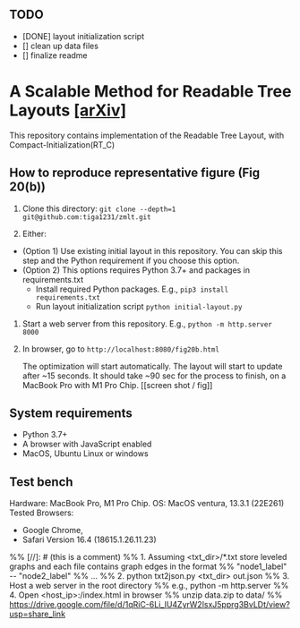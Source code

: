 ## TODO
- [DONE] layout initialization script 
- [] clean up data files
- [] finalize readme

# A Scalable Method for Readable Tree Layouts [[arXiv]](https://arxiv.org/abs/2305.09925)
This repository contains implementation of the Readable Tree Layout, with Compact-Initialization(RT_C)

## How to reproduce representative figure (Fig 20(b))
1. Clone this directory:
`git clone --depth=1 git@github.com:tiga1231/zmlt.git`

1. Either:
  - (Option 1) Use existing initial layout in this repository. 
  You can skip this step and the Python requirement if you choose this option.
  - (Option 2) This options requires Python 3.7+ and packages in requirements.txt
    - Install required Python packages. E.g., 
      `pip3 install requirements.txt`
    - Run layout initialization script
    `python initial-layout.py`

1. Start a web server from this repository. E.g.,
    `python -m http.server 8000`

1. In browser, go to 
    `http://localhost:8080/fig20b.html`

    The optimization will start automatically. 
    The layout will start to update after ~15 seconds.
    It should take ~90 sec for the process to finish, on a MacBook Pro with M1 Pro Chip.
[[screen shot / fig]]

## System requirements
- Python 3.7+
- A browser with JavaScript enabled
- MacOS, Ubuntu Linux or windows

## Test bench
Hardware: MacBook Pro, M1 Pro Chip.
OS: MacOS ventura, 13.3.1 (22E261)
Tested Browsers: 
- Google Chrome, 
- Safari Version 16.4 (18615.1.26.11.23)


%% [//]: # (this is a comment)
%% 1. Assuming <txt_dir>/*.txt store leveled graphs and each file contains graph edges in the format
%%     "node1_label" -- "node2_label"
%%     ...
%% 2. python txt2json.py <txt_dir> out.json
%% 3. Host a web server in the root directory
%%     e.g., python -m http.server <port>
%% 4. Open <host_ip>:<port>/index.html in browser
%% unzip data.zip to data/
%% https://drive.google.com/file/d/1qRiC-6Li_IU4ZyrW2lsxJ5pprg3BvLDt/view?usp=share_link
